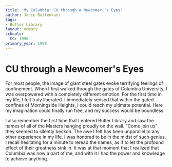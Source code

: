 ```yaml
---
title: 'My Columbia: CU through a Newcomer''s Eyes'
author: Jacie Buitenkant
tags:
- Butler Library
layout: memory
schools:
  CC: 1998
primary_year: 1998
---
```

# CU through a Newcomer's Eyes

For most people, the image of giant steel gates evoke terrifying feelings of confinement. When I first walked through the gates of Columbia University, I was overpowered with a completely different emotion. For the first time in my life, I felt truly liberated. I immediately sensed that within the gated confines of Morningside Heights, I could reach my ultimate potential. Here my imagination could finally run free, and my success would be boundless.

I also remember the first time that I entered Butler Library and saw the names of all of the Masters hanging proudly on the wall. "Come join us" they seemed to silently beckon. The awe I felt has been unparallel to any other experience in my life. I was honored to be in the midst of such genius. I recall hesitating for a minute to reread the names, as if to let the profound effect of their greatness sink in. It was at that moment that I realized that Columbia was now a part of me, and with it I had the power and knowledge to achieve anything.
